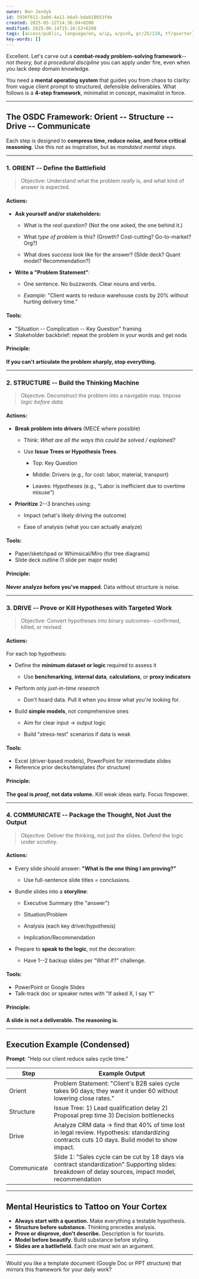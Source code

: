 ```yaml
---
owner: Ben Jendyk
id: 5936f611-3a0d-4a11-b6a5-bdab18653fde
created: 2025-05-12T14:36:04+0200
modified: 2025-06-14T15:16:52+0200
tags: [access/public, language/en, a/ip, a/pink, pr/25/110, tf/quarter]
key-words: []
---
```


Excellent. Let's carve out a **combat-ready problem-solving framework**--_not theory, but a procedural discipline_ you can apply under fire, even when you lack deep domain knowledge.

You need a **mental operating system** that guides you from chaos to clarity: from vague client prompt to structured, defensible deliverables. What follows is a **4-step framework**, minimalist in concept, maximalist in force.
* * *

## **The OSDC Framework: Orient -- Structure -- Drive -- Communicate**

Each step is designed to **compress time, reduce noise, and force critical reasoning**. Use this not as inspiration, but as _mandated mental steps_.

* * *

### **1. ORIENT -- Define the Battlefield**

> Objective: Understand what the problem _really_ is, and what kind of answer is expected.

#### Actions:

- **Ask yourself and/or stakeholders:**

    - What is the _real question_? (Not the one asked, the one behind it.)

    - What _type of problem_ is this? (Growth? Cost-cutting? Go-to-market? Org?)

    - What does _success_ look like for the answer? (Slide deck? Quant model? Recommendation?)
- **Write a "Problem Statement"**:

    - One sentence. No buzzwords. Clear nouns and verbs.

    - _Example_: "Client wants to reduce warehouse costs by 20% without hurting delivery time."

#### Tools:

- "Situation -- Complication -- Key Question" framing
- Stakeholder backbrief: repeat the problem in your words and get nods

#### Principle:

**If you can't articulate the problem sharply, stop everything.**

* * *

### **2. STRUCTURE -- Build the Thinking Machine**

> Objective: Deconstruct the problem into a navigable map. Impose _logic before data_.

#### Actions:

- **Break problem into drivers** (MECE where possible)

    - Think: _What are all the ways this could be solved / explained?_

    - Use **Issue Trees or Hypothesis Trees**.

        - Top: Key Question

        - Middle: Drivers (e.g., for cost: labor, material, transport)

        - Leaves: Hypotheses (e.g., "Labor is inefficient due to overtime misuse")
- **Prioritize** 2--3 branches using:

    - Impact (what's likely driving the outcome)

    - Ease of analysis (what you can actually analyze)

#### Tools:

- Paper/sketchpad or Whimsical/Miro (for tree diagrams)
- Slide deck outline (1 slide per major node)

#### Principle:

**Never analyze before you've mapped.** Data without structure is noise.
* * *

### **3. DRIVE -- Prove or Kill Hypotheses with Targeted Work**

> Objective: Convert hypotheses into binary outcomes--confirmed, killed, or revised.

#### Actions:

For each top hypothesis:

- Define the **minimum dataset or logic** required to assess it

    - Use **benchmarking**, **internal data**, **calculations**, or **proxy indicators**
- Perform only _just-in-time research_

    - Don't hoard data. Pull it when you _know_ what you're looking for.
- Build **simple models**, not comprehensive ones

    - Aim for clear input → output logic

    - Build "stress-test" scenarios if data is weak

#### Tools:

- Excel (driver-based models), PowerPoint for intermediate slides
- Reference prior decks/templates (for structure)

#### Principle:

**The goal is _proof_, not data volume.** Kill weak ideas early. Focus firepower.
* * *

### **4. COMMUNICATE -- Package the Thought, Not Just the Output**

> Objective: Deliver the thinking, not just the slides. Defend the logic under scrutiny.

#### Actions:

- Every slide should answer: **"What is the one thing I am proving?"**

    - Use full-sentence slide titles = conclusions.
- Bundle slides into a **storyline**:

    - Executive Summary (the "answer")

    - Situation/Problem

    - Analysis (each key driver/hypothesis)

    - Implication/Recommendation
- Prepare to **speak to the logic**, not the decoration:

    - Have 1--2 backup slides per "What if?" challenge.

#### Tools:

- PowerPoint or Google Slides
- Talk-track doc or speaker notes with "If asked X, I say Y"

#### Principle:

**A slide is not a deliverable. The reasoning is.**

* * *

## Execution Example (Condensed)

**Prompt**: "Help our client reduce sales cycle time."

| Step | Example Output | 
| ---- | ----  |
| Orient | Problem Statement: "Client's B2B sales cycle takes 90 days; they want it under 60 without lowering close rates." | 
| Structure | Issue Tree: 1) Lead qualification delay 2) Proposal prep time 3) Decision bottlenecks | 
| Drive | Analyze CRM data → find that 40% of time lost in legal review. Hypothesis: standardizing contracts cuts 10 days. Build model to show impact. | 
| Communicate | Slide 1: "Sales cycle can be cut by 18 days via contract standardization" Supporting slides: breakdown of delay sources, impact model, recommendation | 

* * *

## Mental Heuristics to Tattoo on Your Cortex

- **Always start with a question.** Make everything a testable hypothesis.
- **Structure before substance.** Thinking precedes analysis.
- **Prove or disprove, don't describe.** Description is for tourists.
- **Model before beautify.** Build substance before styling.
- **Slides are a battlefield.** Each one must win an argument.
* * *

Would you like a template document (Google Doc or PPT structure) that mirrors this framework for your daily work?